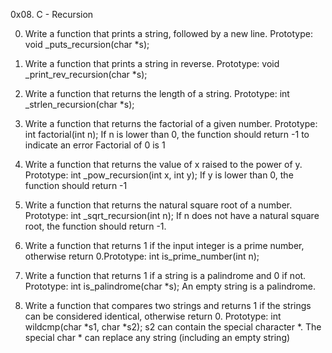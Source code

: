 0x08. C - Recursion

0. Write a function that prints a string, followed by a new line. Prototype:
void _puts_recursion(char *s);

1. Write a function that prints a string in reverse. Prototype: void
_print_rev_recursion(char *s);

2. Write a function that returns the length of a string. Prototype: int
_strlen_recursion(char *s);

3. Write a function that returns the factorial of a given number. Prototype: int
factorial(int n); If n is lower than 0, the function should return -1 to
indicate an error Factorial of 0 is 1

4. Write a function that returns the value of x raised to the power of y.
Prototype: int _pow_recursion(int x, int y); If y is lower than 0, the function
should return -1

5. Write a function that returns the natural square root of a number. Prototype:
int _sqrt_recursion(int n); If n does not have a natural square root, the
function should return -1.

6. Write a function that returns 1 if the input integer is a prime number,
otherwise return 0.Prototype: int is_prime_number(int n);

7. Write a function that returns 1 if a string is a palindrome and 0 if not.
Prototype: int is_palindrome(char *s); An empty string is a palindrome.

8. Write a function that compares two strings and returns 1 if the strings can
be considered identical, otherwise return 0. Prototype: int wildcmp(char *s1,
char *s2); s2 can contain the special character *. The special char * can
replace any string (including an empty string)

